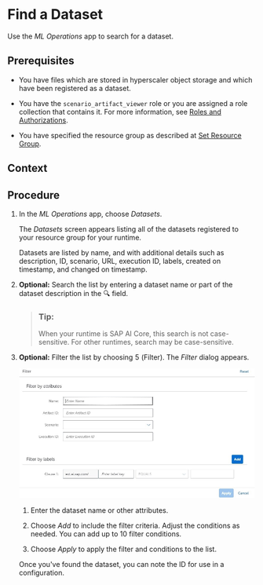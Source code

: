 <!-- loiode82cedb8c3f4326b1929ed12b407822 -->

<link rel="stylesheet" type="text/css" href="css/sap-icons.css"/>

# Find a Dataset

Use the *ML Operations* app to search for a dataset.



<a name="loiode82cedb8c3f4326b1929ed12b407822__prereq_z4l_wdj_prb"/>

## Prerequisites

-   You have files which are stored in hyperscaler object storage and which have been registered as a dataset.

-   You have the `scenario_artifact_viewer` role or you are assigned a role collection that contains it. For more information, see [Roles and Authorizations](roles-and-authorizations-4ef8499.md).

-   You have specified the resource group as described at [Set Resource Group](set-resource-group-0c07728.md#loio0c077289f29d4147921fb07ab0f68b7f).




## Context



<a name="loiode82cedb8c3f4326b1929ed12b407822__steps_bz2_xdj_prb"/>

## Procedure

1.  In the *ML Operations* app, choose *Datasets*.

    The *Datasets* screen appears listing all of the datasets registered to your resource group for your runtime.

    Datasets are listed by name, and with additional details such as description, ID, scenario, URL, execution ID, labels, created on timestamp, and changed on timestamp.

2.  **Optional:** Search the list by entering a dataset name or part of the dataset description in the :mag: field.

    > ### Tip:  
    > When your runtime is SAP AI Core, this search is not case-sensitive. For other runtimes, search may be case-sensitive.

3.  **Optional:** Filter the list by choosing <span class="SAP-icons"></span> \(Filter\). The *Filter* dialog appears.

    ![Filter options and conditions.](images/Image_AIL_Dataset_2_4e6c2e9.jpg)

    1.  Enter the dataset name or other attributes.

    2.  Choose *Add* to include the filter criteria. Adjust the conditions as needed. You can add up to 10 filter conditions.

    3.  Choose *Apply* to apply the filter and conditions to the list.


    Once you've found the dataset, you can note the ID for use in a configuration.


